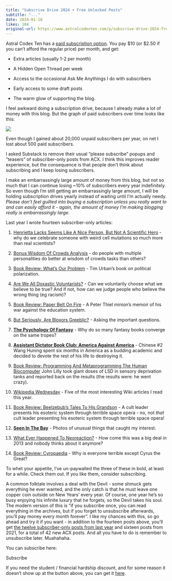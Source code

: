 ```yaml
---
title: "Subscrive Drive 2024 + Free Unlocked Posts"
subtitle: "..."
date: 2024-01-18
likes: 104
original-url: https://www.astralcodexten.com/p/subscrive-drive-2024-free-unlocked
---
```

Astral Codex Ten has a [paid subscription option](https://www.astralcodexten.com/subscribe?). You pay $10 (or $2.50 if you can’t afford the regular price) per month, and get:

  * Extra articles (usually 1-2 per month)

  * A Hidden Open Thread per week

  * Access to the occasional Ask Me Anythings I do with subscribers

  * Early access to some draft posts

  * The warm glow of supporting the blog.




I feel awkward doing a subscription drive, because I already make a lot of money with this blog. But the graph of paid subscribers over time looks like this:

[![](https://substackcdn.com/image/fetch/w_1456,c_limit,f_auto,q_auto:good,fl_progressive:steep/https%3A%2F%2Fsubstack-post-media.s3.amazonaws.com%2Fpublic%2Fimages%2Fe7a668d5-c116-4acc-ad47-5ef15c3f2bda_776x616.png)](https://substackcdn.com/image/fetch/f_auto,q_auto:good,fl_progressive:steep/https%3A%2F%2Fsubstack-post-media.s3.amazonaws.com%2Fpublic%2Fimages%2Fe7a668d5-c116-4acc-ad47-5ef15c3f2bda_776x616.png)

Even though I gained about 20,000 unpaid subscribers per year, on net I lost about 500 paid subscribers.

I asked Substack to remove their usual “please subscribe” popups and “teasers” of subscriber-only posts from ACX. I think this improves reader experience, but the consequence is that people don’t think about subscribing and I keep losing subscribers. 

I make an embarrassingly large amount of money from this blog, but not so much that I can continue losing ~10% of subscribers every year indefinitely. So even though I’m still getting an embarrassingly large amount, I will be holding subscription drives yearly instead of waiting until I’m actually needy. _Please don’t feel guilted into buying a subscription unless you really want to and can easily afford it - again, the amount of money I’m making blogging really is embarrassingly large._

Last year I wrote fourteen subscriber-only articles:

  1. [Henrietta Lacks Seems Like A Nice Person, But Not A Scientific Hero](/p/henrietta-lacks-seems-like-a-nice) \- why do we celebrate someone with weird cell mutations so much more than real scientists?

  2. [Bonus Wisdom Of Crowds Analysis](/p/bonus-wisdom-of-crowds-analysis) \- do people with multiple personalities do better at wisdom of crowds tasks than others?

  3. [Book Review: What’s Our Problem](/p/book-review-whats-our-problem) \- Tim Urban’s book on political polarization.

  4. [Are We All Doxastic Voluntarists?](/p/are-we-all-doxastic-voluntarists) \- Can we voluntarily choose what we believe to be true? And if not, how can we judge people who believe the wrong thing (eg racism)?

  5. [Book Review: Paper Belt On Fire](/p/book-review-paper-belt-on-fire) \- A Peter Thiel minion’s memoir of his war against the education system.

  6. [But Seriously, Are Bloxors Greeblic?](/p/but-seriously-are-bloxors-greeblic) \- Asking the important questions.

  7.  **[The Psychology Of Fantasy](/p/the-psychology-of-fantasy)** \- Why do so many fantasy books converge on the same tropes?

  8.  **[Assistant Dictator Book Club: America Against America](/p/assistant-dictator-book-club-america)** \- Chinese #2 Wang Huning spent six months in America as a budding academic and decided to devote the rest of his life to destroying it.

  9. [Book Review: Programming And Metaprogramming The Human Biocomputer](/p/book-review-programming-and-metaprogramming) John Lilly took giant doses of LSD in sensory deprivation tanks and reported back on the results (the results were: he went crazy).

  10. [Wikipedia Wednesday](/p/wikipedia-wednesday-72023) \- Five of the most interesting Wiki articles I read this year.

  11. [Book Review: Beelzebub’s Tales To His Grandson](/p/book-review-beelzebubs-tales-to-his) \- A cult leader presents his esoteric system through terrible space opera - no, not _that_ cult leader presenting his esoteric system through terrible space opera!

  12.  **[Seen In The Bay](/p/seen-in-the-bay)** \- Photos of unusual things that caught my interest.

  13. [What Ever Happened To Neoreaction?](/p/what-ever-happened-to-neoreaction) \- How come this was a big deal in 2013 and nobody thinks about it anymore?

  14. [Book Review: Cyropaedia](/p/book-review-cyropaedia) \- Why is everyone terrible except Cyrus the Great?




To whet your appetite, I’ve un-paywalled the three of these in bold, at least for a while. Check them out. If you like them, consider subscribing.

A common folktale involves a deal with the Devil - some shmuck gets everything he ever wanted, and the only catch is that he must leave one copper coin outside on New Years’ every year. Of course, one year he’s so busy enjoying his infinite luxury that he forgets, so the Devil takes his soul. The modern version of this is “if you subscribe once, you can read everything in the archives, but if you forget to unsubscribe afterwards, you’ll pay money every month forever”. I like my chances with this, so go ahead and try it if you want - in addition to the fourteen posts above, you’ll get [the twelve subscriber-only posts from last year](/p/2023-subscription-drive-free-unlocked) and sixteen posts from 2021, for a total of 42 new ACX posts. And all you have to do is remember to unsubscribe later. Muahahaha.

You can subscribe here:

Subscribe

If you need the student / financial hardship discount, and for some reason it doesn’t show up at the button above, you can get it [here](http://astralcodexten.substack.com/932d293e).
